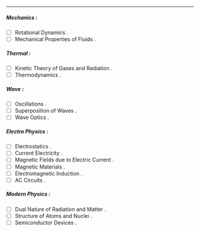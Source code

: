 
---

##### Mechanics :
- [ ] Rotational Dynamics .
- [ ] Mechanical Properties of Fluids .
##### Thermal :
- [ ] Kinetic Theory of Gases and Radiation .
- [ ] Thermodynamics .
##### Wave :
- [ ] Oscillations .
- [ ] Superposition of Waves .
- [ ] Wave Optics .
##### Electro Physics :
- [ ] Electrostatics .
- [ ] Current Electricity .
- [ ] Magnetic Fields due to Electric Current .
- [ ] Magnetic Materials .
- [ ] Electromagnetic Induction .
- [ ] AC Circuits .
##### Modern Physics :
- [ ] Dual Nature of Radiation and Matter .
- [ ] Structure of Atoms and Nuclei .
- [ ] Semiconductor Devices .